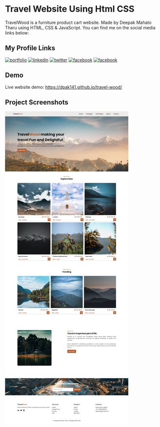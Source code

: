 ﻿# Travel Website Using Html CSS

TravelWood is a furniture product cart website. Made by Deepak Mahato Tharu using HTML, CSS & JavaScript. You can find me on the social media links below:

## My Profile Links

[![portfolio](https://img.shields.io/badge/portfolio-000?style=for-the-badge&logo=ko-fi&logoColor=white)](https://dap141.github.io/Portfolio/index.html)
[![linkedin](https://img.shields.io/badge/linkedin-0A66C2?style=for-the-badge&logo=linkedin&logoColor=white)](https://www.linkedin.com/in/dapk141//)
[![twitter](https://img.shields.io/badge/twitter-1DA1F2?style=for-the-badge&logo=twitter&logoColor=white)](https://twitter.com/dapk141/)
[![facebook](https://img.shields.io/badge/facebook-1DA1F2?style=for-the-badge&logo=facebook&logoColor=white)](https://www.facebook.com/dpak141/)
[![facebook](https://img.shields.io/badge/instagram-1DA1F2?style=for-the-badge&logo=instagram&logoColor=white)](https://www.instagram.com/dpak141/)

## Demo

Live website demo: https://dpak141.github.io/travel-wood/

## Project Screenshots

![App Screenshot](https://github.com/dpak141/travel-wood/blob/main/images/travelwood--screenshot.png?raw=true)
